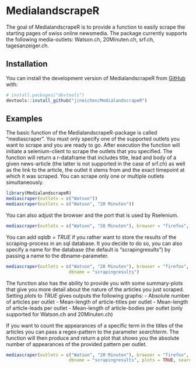 
<!-- README.md is generated from README.Rmd. Please edit that file -->

# MedialandscrapeR

<!-- badges: start -->
<!-- badges: end -->

The goal of MedialandscrapeR is to provide a function to easily scrape
the starting pages of swiss online newsmedia. The package currently
supports the following media-outlets: Watson.ch, 20Minuten.ch, srf.ch,
tagesanzeiger.ch.

## Installation

You can install the development version of MedialandscrapeR from
[GitHub](https://github.com/) with:

``` r
# install.packages("devtools")
devtools::install_github("jineichen/MedialandscrapeR")
```

## Examples

The basic function of the MedialandscrapeR-package is called
“mediascraper”. You must only specify one of the supported outlets you
want to scrape and you are ready to go. After execution the function
will initiate a selenium-client to scrape the outlets that you
specified. The function will return a r-dataframe that includes title,
lead and body of a given news-article (the latter is not supported in
the case of srf.ch) as well as the link to the article, the outlet it
stems from and the exact timepoint at which it was scraped. You can
scrape only one or multiple outlets simultaneously.

``` r
library(MedialandscrapeR)
mediascraper(outlets = c("Watson"))
mediascraper(outlets = c("Watson", "20 Minuten"))
```

You can also adjust the browser and the port that is used by Rselenium.

``` r
mediascraper(outlets = c("Watson", "20 Minuten"), browser = "firefox", port = 4501L)
```

You can add *sqldb = TRUE* if you rather want to store the results of
the scraping-process in an sql database. It you decide to do so, you can
also specify a name for the database (the default is “scrapingresults”)
by passing a name to the dbname-parameter.

``` r
mediascraper(outlets = c("Watson", "20 Minuten"), browser = "firefox", port = 4501L, sqldb = TRUE,
                        dbname = "scrapingresults")
```

The function also has the ability to provide you with some summary-plots
that give you more detail about the nature of the articles you just
scraped. Setting *plots* to *TRUE* gives outputs the following graphs: -
Absolute number of articles per outlet - Mean-length of article-titles
per outlet - Mean-length of article-leads per outlet - Mean-length of
article-bodies per outlet (only supported for Watson.ch and
20Minuten.ch)

If you want to count the appearances of a specific term in the titles of
the articles you can pass a regex-pattern to the parameter *searchterm*.
The function will then produce and return a plot that shows you the
absolute number of appearances of the provided pattern per outlet.

``` r
mediascraper(outlets = c("Watson", "20 Minuten"), browser = "firefox", port = 4501L, sqldb = TRUE,
                        dbname = "scrapingresults", plots = TRUE, searchterm = "\\Jans\\b")
```

